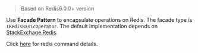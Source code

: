 > Based on Redis6.0.0+ version

Use **Facade Pattern** to encapsulate operations on Redis. The facade type is `IRedisBasicOperator`. The default implementation depends on [StackExchage.Redis]().

Click [here](https://redis.io/commands) for redis command details.
